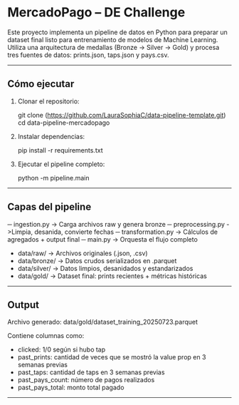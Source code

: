 # MercadoPago – DE Challenge

Este proyecto implementa un pipeline de datos en Python para preparar un dataset final listo para entrenamiento de modelos de Machine Learning. Utiliza una arquitectura de medallas (Bronze → Silver → Gold) y procesa tres fuentes de datos: prints.json, taps.json y pays.csv.

---

## Cómo ejecutar

1. Clonar el repositorio:

   git clone (https://github.com/LauraSophiaC/data-pipeline-template.git)
   cd data-pipeline-mercadopago

2. Instalar dependencias:

   pip install -r requirements.txt

3. Ejecutar el pipeline completo:

   python -m pipeline.main

---

## Capas del pipeline


─ ingestion.py       -> Carga archivos raw y genera bronze
─ preprocessing.py   ->Limpia, desanida, convierte fechas
─ transformation.py  -> Cálculos de agregados + output final
─ main.py            -> Orquesta el flujo completo


- data/raw/      ->  Archivos originales (.json, .csv)
- data/bronze/   ->  Datos crudos serializados en .parquet
- data/silver/   -> Datos limpios, desanidados y estandarizados
- data/gold/    ->  Dataset final: prints recientes + métricas históricas

---

## Output

Archivo generado:  data/gold/dataset_training_20250723.parquet

Contiene columnas como:

- clicked: 1/0 según si hubo tap
- past_prints: cantidad de veces que se mostró la value prop en 3 semanas previas
- past_taps: cantidad de taps en 3 semanas previas
- past_pays_count: número de pagos realizados
- past_pays_total: monto total pagado

---

